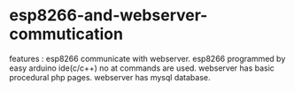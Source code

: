 # esp8266-and-webserver-commutication
features : 
  esp8266 communicate with webserver.
  esp8266 programmed by easy arduino ide(c/c++) no at commands are used.
  webserver has basic procedural php pages.
  webserver has mysql database.
  
